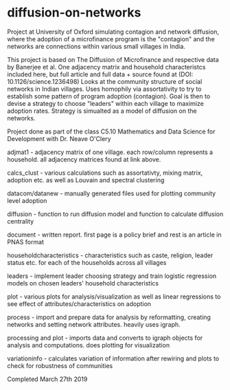 # diffusion-on-networks
Project at University of Oxford simulating contagion and network diffusion, where the adoption of a microfinance program is the "contagion" and the networks are connections within various small villages in India.

This project is based on The Diffusion of Microfinance and respective data by Banerjee et al. One adjacency matrix and household characteristcs included here, but full article and full data + source found at (DOI: 10.1126/science.1236498)
Looks at the community structure of social networks in Indian villages. Uses homophily via assortativity to try to establish some pattern of program adoption (contagion). Goal is then to devise a strategy to choose "leaders" within each village to maximize adoption rates. Strategy is simualted as a model of diffusion on the networks.

Project done as part of the class C5.10 Mathematics and Data Science for Development with Dr. Neave O'Clery

adjmat1 - adjacency matrix of one village. each row/column represents a household. all adjacency matrices found at link above.

calcs_clust - various calculations such as assortativty, mixing matrix, adoption etc. as well as Louvain and spectral clustering

datacom/datanew - manually generated files used for plotting community level adoption

diffusion - function to run diffusion model and function to calculate diffusion centrality

document - written report. first page is a policy brief and rest is an article in PNAS format

householdcharacteristics - characteristics such as caste, religion, leader status etc. for each of the households across all villages

leaders - implement leader choosing strategy and train logistic regression models on chosen leaders' household characteristics

plot - various plots for analysis/visualization as well as linear regressions to see effect of attributes/characteristics on adoption

process - import and prepare data for analysis by reformatting, creating networks and setting network attributes. heavily uses igraph.

processing and plot - imports data and converts to igraph objects for analysis and computations. does plotting for visualization

variationinfo - calculates variation of information after rewiring and plots to check for robustness of communities

Completed March 27th 2019
